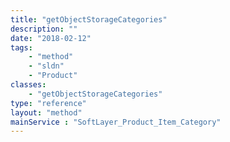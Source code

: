 ```yaml
---
title: "getObjectStorageCategories"
description: ""
date: "2018-02-12"
tags:
    - "method"
    - "sldn"
    - "Product"
classes:
    - "getObjectStorageCategories"
type: "reference"
layout: "method"
mainService : "SoftLayer_Product_Item_Category"
---
```

